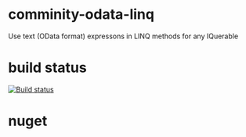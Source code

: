 # comminity-odata-linq
Use text (OData format) expressons in LINQ methods for any IQuerable
# build status
[![Build status](https://ci.appveyor.com/api/projects/status/yrmp3074ryce61gb/branch/develop?svg=true)](https://ci.appveyor.com/project/IharYakimush/comminity-data-odata-linq/branch/develop)


# nuget
